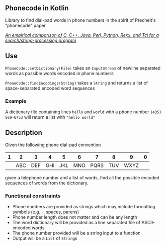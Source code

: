 ## Phonecode in Kotlin

Library to find dial-pad words in phone numbers in the spirit of Prechelt's "phonecode" paper

[*An empirical comparison of C, C++, Java, Perl, Python, Rexx, and Tcl for a search/string-processing program*
](http://page.mi.fu-berlin.de/prechelt/Biblio/jccpprtTR.pdf)

## Use

`PhoneCode::setDictionary(File)` takes an `InputStream` of newline separated words as possible words encoded in phone numbers

`PhoneCode::findEncodings(String)` takes a `String` and returns a list of space-separated encoded word sequences

### Example

A dictionary file containing lines `hello` and `world` with a phone number
`(435) 569-6753` will return a list with `"hello world"`

## Description

Given the following phone dial-pad convention

|1|2|3|4|5|6|7|8|9|0|
|---|---|---|---|---|---|---|---|---|---|
| |ABC|DEF|GHI|JKL|MNO|PQRS|TUV|WXYZ||

given a telephone number and a list of words, find all the possible encoded sequences of words
from the dictionary.

### Functional constraints

- Phone numbers are provided as strings which may include formatting symbols (e.g. -, spaces, parens)
- Phone number length does not matter and can be any length
- The word dictionary will be provided as a line separated file of ASCII-encoded words
- The phone number provided will be a string input to a function
- Output will be a `List` of `String`s
